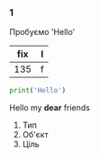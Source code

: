 ### 1
Пробуємо
'Hello'

|fix|l|
|---|-|
135 |f|

```python
print('Hello')
```

Hello my **dear** friends

1. Тип
2. Об'єкт
3. Ціль
